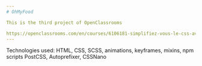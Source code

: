 ```yaml
---
# OhMyFood

This is the third project of OpenClassrooms

https://openclassrooms.com/en/courses/6106181-simplifiez-vous-le-css-avec-sass/
---
```


Technologies used: HTML, CSS, SCSS, animations, keyframes, mixins,
npm scripts
PostCSS, Autoprefixer, CSSNano

